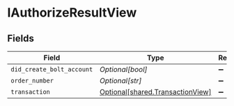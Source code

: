 # IAuthorizeResultView


## Fields

| Field                                                                      | Type                                                                       | Required                                                                   | Description                                                                |
| -------------------------------------------------------------------------- | -------------------------------------------------------------------------- | -------------------------------------------------------------------------- | -------------------------------------------------------------------------- |
| `did_create_bolt_account`                                                  | *Optional[bool]*                                                           | :heavy_minus_sign:                                                         | N/A                                                                        |
| `order_number`                                                             | *Optional[str]*                                                            | :heavy_minus_sign:                                                         | N/A                                                                        |
| `transaction`                                                              | [Optional[shared.TransactionView]](../../models/shared/transactionview.md) | :heavy_minus_sign:                                                         | N/A                                                                        |